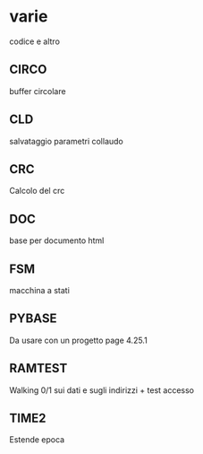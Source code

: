 # varie

codice e altro

## CIRCO

buffer circolare

## CLD

salvataggio parametri collaudo

## CRC

Calcolo del crc

## DOC

base per documento html

## FSM

macchina a stati

## PYBASE

Da usare con un progetto page 4.25.1

## RAMTEST

Walking 0/1 sui dati e sugli indirizzi + test accesso

## TIME2

Estende epoca


